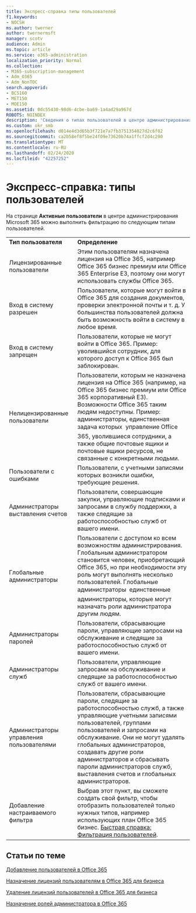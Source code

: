 ```yaml
---
title: Экспресс-справка типы пользователей
f1.keywords:
- NOCSH
ms.author: twerner
author: twernermsft
manager: scotv
audience: Admin
ms.topic: article
ms.service: o365-administration
localization_priority: Normal
ms.collection:
- M365-subscription-management
- Adm_O365
- Adm_NonTOC
search.appverid:
- BCS160
- MET150
- MOE150
ms.assetid: 0dc55430-98d6-4cbe-ba69-1a4ad29a967d
ROBOTS: NOINDEX
description: 'Сведения о типах пользователей в центре администрирования. '
ms.custom: okr_smb
ms.openlocfilehash: d014e4d3d65b3f721e7a7fb3751354027d2c6f02
ms.sourcegitcommit: ca2b58ef8f5be24f09e73620b74a1ffcf2d4c290
ms.translationtype: MT
ms.contentlocale: ru-RU
ms.lasthandoff: 02/24/2020
ms.locfileid: "42257252"
---
```

# <a name="quick-help-types-of-users"></a>Экспресс-справка: типы пользователей

На странице **Активные пользователи** в центре администрирования Microsoft 365 можно выполнить фильтрацию по следующим типам пользователей. 
  
|||
|:-----|:-----|
|**Тип пользователя** <br/> |**Определение** <br/> |
|Лицензированные пользователи  <br/> |Этим пользователям назначена лицензия на Office 365, например Office 365 бизнес премиум или Office 365 Enterprise E3, поэтому они могут использовать службы Office 365.  <br/> |
|Вход в систему разрешен  <br/> |Пользователи, которые могут войти в Office 365 для создания документов, проверки электронной почты и т. д. У большинства пользователей должна быть возможность войти в систему в любое время.  <br/> |
|Вход в систему запрещен  <br/> |Пользователи, которые не могут войти в Office 365. Пример: уволившийся сотрудник, для которого доступ к Office 365 был заблокирован.  <br/> |
|Нелицензированные пользователи  <br/> |Пользователи, которым не назначена лицензия на Office 365 (например, на Office 365 бизнес премиум или Office 365 корпоративный E3). Возможности Office 365 таким людям недоступны. Пример: администраторы, единственная задача которых  управление Office 365, уволившиеся сотрудники, а также общие почтовые ящики и почтовые ящики ресурсов, не связанные с конкретными людьми.  <br/> |
|Пользователи с ошибками  <br/> |Пользователи, с учетными записями которых возникли ошибки, требующие решения.  <br/> |
|Администраторы выставления счетов  <br/> |Пользователи, совершающие закупки, управляющие подписками и запросами в службу поддержки, а также следящие за работоспособностью служб от вашего имени.  <br/> |
|Глобальные администраторы  <br/> |Пользователи с доступом ко всем возможностям администрирования. Глобальным администратором становится человек, приобретающий Office 365, но при необходимости эту роль могут выполнять несколько пользователей. Глобальные администраторы  единственные администраторы, которые могут назначать роли администратора другим людям.  <br/> |
|Администраторы паролей  <br/> |Пользователи, сбрасывающие пароли, управляющие запросами на обслуживание и следящие за работоспособностью служб от вашего имени.  <br/> |
|Администраторы служб  <br/> |Пользователи, управляющие запросами на обслуживание и следящие за работоспособностью служб от вашего имени.  <br/> |
|Администраторы управления пользователями  <br/> |Пользователи, сбрасывающие пароли, следящие за работоспособностью служб, а также управляющие учетными записями пользователей, группами пользователей и запросами на обслуживание. Они не могут удалять глобальных администраторов, создавать другие роли администраторов и сбрасывать пароли администраторов служб, выставления счетов и глобальных администраторов.  <br/> |
|Добавление настраиваемого фильтра  <br/> |Выбрав этот пункт, вы сможете создать свой фильтр, чтобы отобразить пользователей только нужных типов, например использующих план Office 365 бизнес. [Быстрая справка: Фильтрация пользователей](https://support.office.com/article/8ac6a63c-04d8-4ceb-91af-d7e27b6eac0c).  <br/> |
   
## <a name="related-articles"></a>Статьи по теме

[Добавление пользователей в Office 365](../add-users/add-users.md)
    
[Назначение лицензий пользователям в Office 365 для бизнеса](../manage/assign-licenses-to-users.md)
    
[Удаление лицензий пользователей в Office 365 для бизнеса](../manage/remove-licenses-from-users.md)
    
[Назначение ролей администратора в Office 365](../add-users/assign-admin-roles.md)
    

